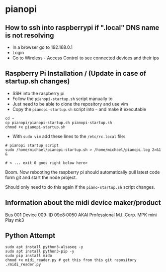 # pianopi

## How to ssh into raspberrypi if ".local" DNS name is not resolving
* In a browser go to 192.168.0.1
* Login
* Go to Wireless - Access Control to see connected devices and their ips

## Raspberry Pi Installation / (Update in case of startup.sh changes)
* SSH into the raspberry pi
* Follow the `pianopi-startup.sh` script manually to
* Just need to be able to clone the repository and use vim
* Copy the `pianopi-startup.sh` script into `~` and make it executable
```shell
cd ~
cp pianopi/pianopi-startup.sh pianopi-startup.sh
chmod +x pianopi-startup.sh 
```
* With `sudo vim` add these lines to the `/etc/rc.local` file:
```shell
# pianopi startup script
sudo /home/michael/pianopi-startup.sh > /home/michael/pianopi.log 2>&1 &

# < ... exit 0 goes right below here>
```

Boom. Now rebooting the raspberry pi should automatically pull latest code form git and start the node project.

Should only need to do this again if the `piano-startup.sh` script changes.


## Information about the midi device maker/product
Bus 001 Device 009: ID 09e8:0050 AKAI  Professional M.I. Corp. MPK mini Play mk3    

## Python Attempt
```shell
sudo apt install python3-alsaseq -y
sudo apt install python3-pip -y
sudo pip install mido
chmod +x midi_reader.py # get this from this git repository
./midi_reader.py
```
